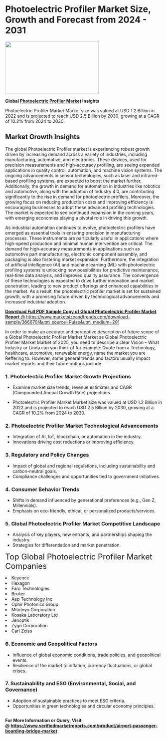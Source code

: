<H1>Photoelectric Profiler Market Size, Growth and Forecast from 2024 - 2031</H1><img class="aligncenter size-medium wp-image-584254" src="https://thirdeyenews.in/wp-content/uploads/2024/09/Global-Market-Research-300x168.jpeg" alt="" width="300" height="168" /><p><strong>Global&nbsp;<a href="https://www.marketsizeandtrends.com/download-sample/366670/&amp;utm_source=Pulse&amp;utm_medium=201">Photoelectric Profiler Market</a> Insights</strong></p><p>Photoelectric Profiler Market Market size was valued at USD 1.2 Billion in 2022 and is projected to reach USD 2.5 Billion by 2030, growing at a CAGR of 10.2% from 2024 to 2030.</p><p><h2>Market Growth Insights</h2> <p>The global Photoelectric Profiler market is experiencing robust growth driven by increasing demand across a variety of industries, including manufacturing, automotive, and electronics. These devices, used for precision measurements and high-accuracy profiling, are seeing expanded applications in quality control, automation, and machine vision systems. The ongoing advancements in sensor technologies, such as laser and infrared-based profiling systems, are expected to boost the market further. Additionally, the growth in demand for automation in industries like robotics and automotive, along with the adoption of Industry 4.0, are contributing significantly to the rise in demand for photoelectric profilers. Moreover, the growing focus on reducing production costs and improving efficiency is encouraging businesses to adopt these advanced profiling technologies. The market is expected to see continued expansion in the coming years, with emerging economies playing a pivotal role in driving this growth.</p> <p><a href="#"></a></p> <p>As industrial automation continues to evolve, photoelectric profilers have emerged as essential tools in ensuring precision in manufacturing processes. These instruments are particularly useful in applications where high-speed production and minimal human intervention are critical. The demand for high-accuracy measurements in applications such as automotive part manufacturing, electronic component assembly, and packaging is also fostering market expansion. Furthermore, the integration of artificial intelligence (AI) and machine learning (ML) with photoelectric profiling systems is unlocking new possibilities for predictive maintenance, real-time data analysis, and improved quality assurance. The convergence of these technologies is expected to drive further innovation and market penetration, leading to new product offerings and enhanced capabilities in the market. As a result, the photoelectric profiler market is set for sustained growth, with a promising future driven by technological advancements and increased industrial adoption.</p> <p><a href="#"></p><p><span class=""><strong>Download Full PDF Sample Copy of Global Photoelectric Profiler Market Report</strong> @ <a href="https://www.marketsizeandtrends.com/download-sample/366670/&amp;utm_source=Pulse&amp;utm_medium=201" target="_blank">https://www.marketsizeandtrends.com/download-sample/366670/&amp;utm_source=Pulse&amp;utm_medium=201</a></span></p><p>In order to make an accurate and perceptive description of future scope of a Global&nbsp;Photoelectric Profiler Market Market as Global&nbsp;Photoelectric Profiler Market Market of 2025, you need to describe a clear Vision &ndash; What Industry or Linda can you think of for example: Quote from a Technology, healthcare, automotive, renewable energy, name the market you are Reffering to. However, some general trends and factors usually impact market reports and their future outlook include:</p><h3>1.&nbsp;<strong>Photoelectric Profiler Market Growth Projections</strong></h3><ul><li>Examine market size trends, revenue estimates and CAGR (Compounded Annual Growth Rate) projections.</li><li><p>Photoelectric Profiler Market Market size was valued at USD 1.2 Billion in 2022 and is projected to reach USD 2.5 Billion by 2030, growing at a CAGR of 10.2% from 2024 to 2030.</p></li></ul><h3>2.&nbsp;<strong>Photoelectric Profiler Market Technological Advancements</strong></h3><ul><li>Integration of AI, IoT, blockchain, or automation in the industry.</li><li>Innovations driving cost reductions or improving efficiency.</li></ul><h3>3.&nbsp;<strong>Regulatory and Policy Changes</strong></h3><ul><li>Impact of global and regional regulations, including sustainability and carbon-neutral goals.</li><li>Compliance challenges and opportunities tied to government initiatives.</li></ul><h3>4.&nbsp;<strong>Consumer Behavior Trends</strong></h3><ul><li>Shifts in demand influenced by generational preferences (e.g., Gen Z, Millennials).</li><li>Emphasis on eco-friendly, ethical, or personalized products/services.</li></ul><h3>5.&nbsp;<strong>Global Photoelectric Profiler Market Competitive Landscape</strong></h3><ul><li>Analysis of key players, new entrants, and partnerships shaping the industry.</li><li>Strategies for differentiation and market penetration.</li></ul><p data-pm-slice="1 1 []"><span style="color: inherit; font-family: inherit; font-size: 25px;">Top Global Photoelectric Profiler Market Companies</span></p><div class="" data-test-id=""><p><li>Keyence</li><li> Hexagon</li><li> Faro Technologies</li><li> Bruker</li><li> Aep Technology Inc</li><li> Ophir Photonics Group</li><li> Mitutoyo Corporation</li><li> Kosaka Laboratory Ltd</li><li> Jenoptik</li><li> Zygo Corporation</li><li> Carl Zeiss</li></p></div><h3>6.&nbsp;<strong>Economic and Geopolitical Factors</strong></h3><ul><li>Influence of global economic conditions, trade policies, and geopolitical events.</li><li>Resilience of the market to inflation, currency fluctuations, or global crises.</li></ul><h3>7.&nbsp;<strong>Sustainability and ESG (Environmental, Social, and Governance)</strong></h3><ul><li>Adoption of sustainable practices to meet ESG criteria.</li><li>Opportunities in green technologies and circular economy principles.</li></ul><h2><strong style="font-size: 14px;">For More Information or Query, Visit @&nbsp;</strong><a style="background-color: #ffffff; font-size: 14px;" href="https://www.marketsizeandtrends.com/report/photoelectric-profiler-market/" target="_blank">https://www.verifiedmarketreports.com/product/airport-passenger-boarding-bridge-market</a></h2>
